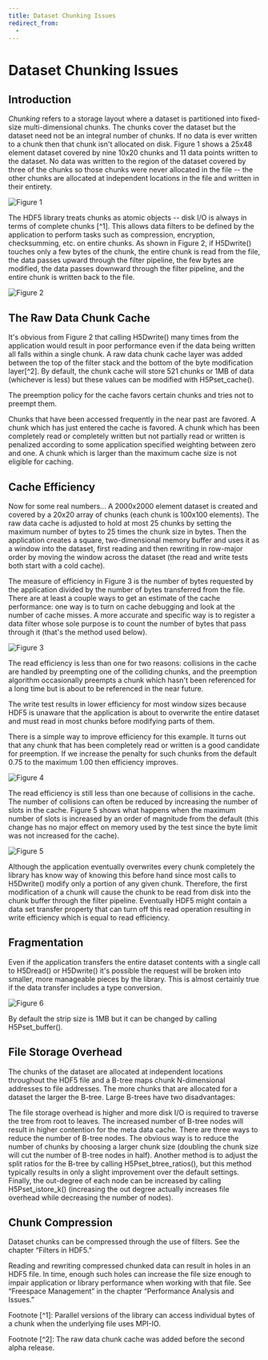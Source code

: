 ```yaml
---
title: Dataset Chunking Issues
redirect_from:
  - 
---
```


# Dataset Chunking Issues

## Introduction
_Chunking_ refers to a storage layout where a dataset is partitioned into fixed-size multi-dimensional chunks. The chunks cover the dataset but the dataset need not be an integral number of chunks. If no data is ever written to a chunk then that chunk isn't allocated on disk. Figure 1 shows a 25x48 element dataset covered by nine 10x20 chunks and 11 data points written to the dataset. No data was written to the region of the dataset covered by three of the chunks so those chunks were never allocated in the file -- the other chunks are allocated at independent locations in the file and written in their entirety.

![Figure 1](../images/Chunk_f1.gif)

The HDF5 library treats chunks as atomic objects -- disk I/O is always in terms of complete chunks [^1]. This allows data filters to be defined by the application to perform tasks such as compression, encryption, checksumming, etc. on entire chunks. As shown in Figure 2, if H5Dwrite() touches only a few bytes of the chunk, the entire chunk is read from the file, the data passes upward through the filter pipeline, the few bytes are modified, the data passes downward through the filter pipeline, and the entire chunk is written back to the file.

![Figure 2](../images/Chunk_f2.gif)

## The Raw Data Chunk Cache
It's obvious from Figure 2 that calling H5Dwrite() many times from the application would result in poor performance even if the data being written all falls within a single chunk. A raw data chunk cache layer was added between the top of the filter stack and the bottom of the byte modification layer[^2]. By default, the chunk cache will store 521 chunks or 1MB of data (whichever is less) but these values can be modified with H5Pset_cache().

The preemption policy for the cache favors certain chunks and tries not to preempt them.

Chunks that have been accessed frequently in the near past are favored.
A chunk which has just entered the cache is favored.
A chunk which has been completely read or completely written but not partially read or written is penalized according to some application specified weighting between zero and one.
A chunk which is larger than the maximum cache size is not eligible for caching.
## Cache Efficiency
Now for some real numbers... A 2000x2000 element dataset is created and covered by a 20x20 array of chunks (each chunk is 100x100 elements). The raw data cache is adjusted to hold at most 25 chunks by setting the maximum number of bytes to 25 times the chunk size in bytes. Then the application creates a square, two-dimensional memory buffer and uses it as a window into the dataset, first reading and then rewriting in row-major order by moving the window across the dataset (the read and write tests both start with a cold cache).

The measure of efficiency in Figure 3 is the number of bytes requested by the application divided by the number of bytes transferred from the file. There are at least a couple ways to get an estimate of the cache performance: one way is to turn on cache debugging and look at the number of cache misses. A more accurate and specific way is to register a data filter whose sole purpose is to count the number of bytes that pass through it (that's the method used below).

![Figure 3](../images/Chunk_f3.gif)

The read efficiency is less than one for two reasons: collisions in the cache are handled by preempting one of the colliding chunks, and the preemption algorithm occasionally preempts a chunk which hasn't been referenced for a long time but is about to be referenced in the near future.

The write test results in lower efficiency for most window sizes because HDF5 is unaware that the application is about to overwrite the entire dataset and must read in most chunks before modifying parts of them.

There is a simple way to improve efficiency for this example. It turns out that any chunk that has been completely read or written is a good candidate for preemption. If we increase the penalty for such chunks from the default 0.75 to the maximum 1.00 then efficiency improves.

![Figure 4](../images/Chunk_f4.gif)

The read efficiency is still less than one because of collisions in the cache. The number of collisions can often be reduced by increasing the number of slots in the cache. Figure 5 shows what happens when the maximum number of slots is increased by an order of magnitude from the default (this change has no major effect on memory used by the test since the byte limit was not increased for the cache).

![Figure 5](../images/Chunk_f5.gif)

Although the application eventually overwrites every chunk completely the library has know way of knowing this before hand since most calls to H5Dwrite() modify only a portion of any given chunk. Therefore, the first modification of a chunk will cause the chunk to be read from disk into the chunk buffer through the filter pipeline. Eventually HDF5 might contain a data set transfer property that can turn off this read operation resulting in write efficiency which is equal to read efficiency.

## Fragmentation
Even if the application transfers the entire dataset contents with a single call to H5Dread() or H5Dwrite() it's possible the request will be broken into smaller, more manageable pieces by the library. This is almost certainly true if the data transfer includes a type conversion.

![Figure 6](../images/Chunk_f6.gif)

By default the strip size is 1MB but it can be changed by calling H5Pset_buffer().

## File Storage Overhead
The chunks of the dataset are allocated at independent locations throughout the HDF5 file and a B-tree maps chunk N-dimensional addresses to file addresses. The more chunks that are allocated for a dataset the larger the B-tree. Large B-trees have two disadvantages:

The file storage overhead is higher and more disk I/O is required to traverse the tree from root to leaves.
The increased number of B-tree nodes will result in higher contention for the meta data cache.
There are three ways to reduce the number of B-tree nodes. The obvious way is to reduce the number of chunks by choosing a larger chunk size (doubling the chunk size will cut the number of B-tree nodes in half). Another method is to adjust the split ratios for the B-tree by calling H5Pset_btree_ratios(), but this method typically results in only a slight improvement over the default settings. Finally, the out-degree of each node can be increased by calling H5Pset_istore_k() (increasing the out degree actually increases file overhead while decreasing the number of nodes).

## Chunk Compression
Dataset chunks can be compressed through the use of filters. See the chapter “Filters in HDF5.”

Reading and rewriting compressed chunked data can result in holes in an HDF5 file. In time, enough such holes can increase the file size enough to impair application or library performance when working with that file. See “Freespace Management” in the chapter “Performance Analysis and Issues.”

Footnote [^1]: Parallel versions of the library can access individual bytes of a chunk when the underlying file uses MPI-IO.

Footnote [^2]: The raw data chunk cache was added before the second alpha release.
